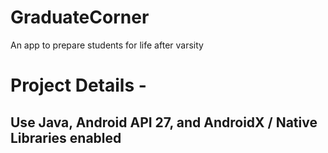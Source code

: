 # GraduateCorner
An app to prepare students for life after varsity

# Project Details - 
## Use Java, Android API 27, and AndroidX / Native Libraries enabled


